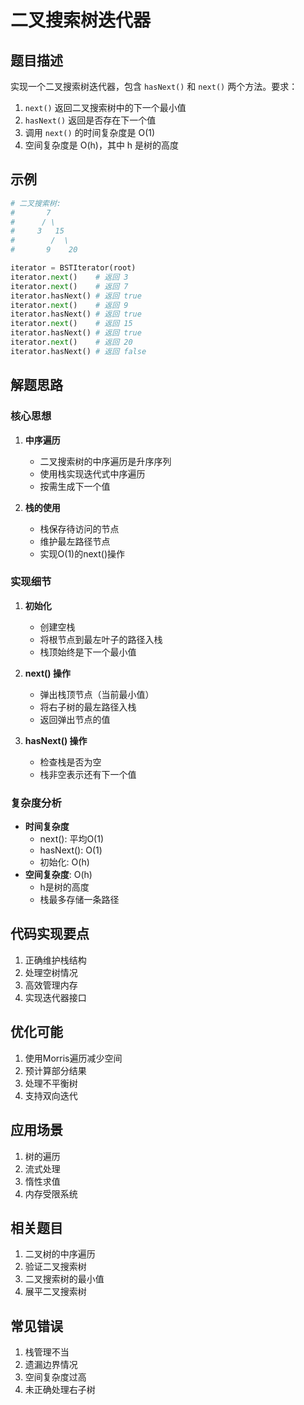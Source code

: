 # 二叉搜索树迭代器

## 题目描述
实现一个二叉搜索树迭代器，包含 `hasNext()` 和 `next()` 两个方法。要求：
1. `next()` 返回二叉搜索树中的下一个最小值
2. `hasNext()` 返回是否存在下一个值
3. 调用 `next()` 的时间复杂度是 O(1)
4. 空间复杂度是 O(h)，其中 h 是树的高度

## 示例
```python
# 二叉搜索树:
#       7
#      / \
#     3   15
#        /  \
#       9    20

iterator = BSTIterator(root)
iterator.next()    # 返回 3
iterator.next()    # 返回 7
iterator.hasNext() # 返回 true
iterator.next()    # 返回 9
iterator.hasNext() # 返回 true
iterator.next()    # 返回 15
iterator.hasNext() # 返回 true
iterator.next()    # 返回 20
iterator.hasNext() # 返回 false
```

## 解题思路

### 核心思想
1. **中序遍历**
   - 二叉搜索树的中序遍历是升序序列
   - 使用栈实现迭代式中序遍历
   - 按需生成下一个值

2. **栈的使用**
   - 栈保存待访问的节点
   - 维护最左路径节点
   - 实现O(1)的next()操作

### 实现细节

1. **初始化**
   - 创建空栈
   - 将根节点到最左叶子的路径入栈
   - 栈顶始终是下一个最小值

2. **next() 操作**
   - 弹出栈顶节点（当前最小值）
   - 将右子树的最左路径入栈
   - 返回弹出节点的值

3. **hasNext() 操作**
   - 检查栈是否为空
   - 栈非空表示还有下一个值

### 复杂度分析
- **时间复杂度**
  - next(): 平均O(1)
  - hasNext(): O(1)
  - 初始化: O(h)
- **空间复杂度**: O(h)
  - h是树的高度
  - 栈最多存储一条路径

## 代码实现要点
1. 正确维护栈结构
2. 处理空树情况
3. 高效管理内存
4. 实现迭代器接口

## 优化可能
1. 使用Morris遍历减少空间
2. 预计算部分结果
3. 处理不平衡树
4. 支持双向迭代

## 应用场景
1. 树的遍历
2. 流式处理
3. 惰性求值
4. 内存受限系统

## 相关题目
1. 二叉树的中序遍历
2. 验证二叉搜索树
3. 二叉搜索树的最小值
4. 展平二叉搜索树

## 常见错误
1. 栈管理不当
2. 遗漏边界情况
3. 空间复杂度过高
4. 未正确处理右子树 